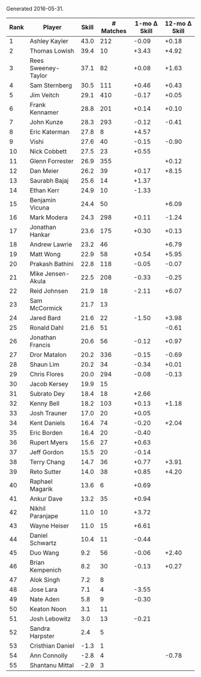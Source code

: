 Generated 2016-05-31.

| Rank | Player              | Skill | # Matches | 1-mo Δ Skill | 12-mo Δ Skill |
|------|---------------------|-------|-----------|--------------|---------------|
|    1 | Ashley Kayler       |  43.0 |       212 |        -0.09 |         +0.18 |
|    2 | Thomas Lowish       |  39.4 |        10 |        +3.43 |         +4.92 |
|    3 | Rees Sweeney-Taylor |  37.1 |        82 |        +0.08 |         +1.63 |
|    4 | Sam Sternberg       |  30.5 |       111 |        +0.46 |         +0.43 |
|    5 | Jim Veitch          |  29.1 |       410 |        -0.17 |         +0.05 |
|    6 | Frank Kennamer      |  28.8 |       201 |        +0.14 |         +0.10 |
|    7 | John Kunze          |  28.3 |       293 |        -0.12 |         -0.41 |
|    8 | Eric Katerman       |  27.8 |         8 |        +4.57 |               |
|    9 | Vishi               |  27.6 |        40 |        -0.15 |         -0.90 |
|   10 | Nick Cobbett        |  27.5 |        23 |        +0.55 |               |
|   11 | Glenn Forrester     |  26.9 |       355 |              |         +0.12 |
|   12 | Dan Meier           |  26.2 |        39 |        +0.17 |         +8.15 |
|   13 | Saurabh Bajaj       |  25.6 |        14 |        +1.37 |               |
|   14 | Ethan Kerr          |  24.9 |        10 |        -1.33 |               |
|   15 | Benjamin Vicuna     |  24.4 |        50 |              |         +6.09 |
|   16 | Mark Modera         |  24.3 |       298 |        +0.11 |         -1.24 |
|   17 | Jonathan Hankar     |  23.6 |       175 |        +0.30 |         +0.13 |
|   18 | Andrew Lawrie       |  23.2 |        46 |              |         +6.79 |
|   19 | Matt Wong           |  22.9 |        58 |        +0.54 |         +5.95 |
|   20 | Prakash Bathini     |  22.8 |       118 |        -0.05 |         -0.07 |
|   21 | Mike Jensen-Akula   |  22.5 |       208 |        -0.33 |         -0.25 |
|   22 | Reid Johnsen        |  21.9 |        18 |        -2.11 |         +6.07 |
|   23 | Sam McCormick       |  21.7 |        13 |              |               |
|   24 | Jared Bard          |  21.6 |        22 |        -1.50 |         +3.98 |
|   25 | Ronald Dahl         |  21.6 |        51 |              |         -0.61 |
|   26 | Jonathan Francis    |  20.6 |        56 |        -0.12 |         +0.97 |
|   27 | Dror Matalon        |  20.2 |       336 |        -0.15 |         -0.69 |
|   28 | Shaun Lim           |  20.2 |        34 |        -0.34 |         +0.01 |
|   29 | Chris Flores        |  20.0 |       294 |        -0.08 |         -0.13 |
|   30 | Jacob Kersey        |  19.9 |        15 |              |               |
|   31 | Subrato Dey         |  18.4 |        18 |        +2.66 |               |
|   32 | Kenny Bell          |  18.2 |       103 |        +0.13 |         +1.18 |
|   33 | Josh Trauner        |  17.0 |        20 |        +0.05 |               |
|   34 | Kent Daniels        |  16.4 |        74 |        -0.20 |         +2.04 |
|   35 | Eric Borden         |  16.4 |        20 |        -0.40 |               |
|   36 | Rupert Myers        |  15.6 |        27 |        +0.63 |               |
|   37 | Jeff Gordon         |  15.5 |        20 |        -0.14 |               |
|   38 | Terry Chang         |  14.7 |        36 |        +0.77 |         +3.91 |
|   39 | Reto Sutter         |  14.0 |        38 |        +0.85 |         +4.20 |
|   40 | Raphael Magarik     |  13.6 |         6 |        +0.69 |               |
|   41 | Ankur Dave          |  13.2 |        35 |        +0.94 |               |
|   42 | Nikhil Paranjape    |  11.0 |        10 |        +3.72 |               |
|   43 | Wayne Heiser        |  11.0 |        15 |        +6.61 |               |
|   44 | Daniel Schwartz     |  10.4 |        11 |        -0.44 |               |
|   45 | Duo Wang            |   9.2 |        56 |        -0.06 |         +2.40 |
|   46 | Brian Kempenich     |   8.2 |        30 |        -0.13 |         +0.27 |
|   47 | Alok Singh          |   7.2 |         8 |              |               |
|   48 | Jose Lara           |   7.1 |         4 |        -3.55 |               |
|   49 | Nate Aden           |   5.8 |         9 |        -0.30 |               |
|   50 | Keaton Noon         |   3.1 |        11 |              |               |
|   51 | Josh Lebowitz       |   3.0 |        13 |        -0.21 |               |
|   52 | Sandra Harpster     |   2.4 |         5 |              |               |
|   53 | Cristhian Daniel    |  -1.3 |         1 |              |               |
|   54 | Ann Connolly        |  -2.8 |         4 |              |         -0.78 |
|   55 | Shantanu Mittal     |  -2.9 |         3 |              |               |